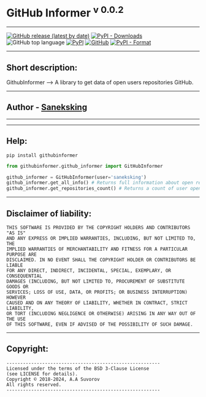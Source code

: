# GitHub Informer <sup>v 0.0.2</sup>

***

[![GitHub release (latest by date)](https://img.shields.io/github/v/release/saneksking/githubinformer)](https://github.com/saneksking/githubinformer/)
[![PyPI - Downloads](https://img.shields.io/pypi/dm/githubinformer?label=pypi%20downloads)](https://pypi.org/project/githubinformer/)
![GitHub top language](https://img.shields.io/github/languages/top/saneksking/githubinformer)
[![PyPI](https://img.shields.io/pypi/v/githubinformer)](https://pypi.org/project/githubinformer)
[![GitHub](https://img.shields.io/github/license/saneksking/githubinformer)](https://github.com/saneksking/githubinformer/blob/master/LICENSE)
[![PyPI - Format](https://img.shields.io/pypi/format/githubinformer)](https://pypi.org/project/githubinformer)

---

## Short description:
GithubInformer --> A library to get data of open users repositories GitHub.

---

## Author - [Saneksking](https://github.com/saneksking)

---


***

## Help:

`pip install githubinformer`

```python
from githubinformer.github_informer import GitHubInformer

github_informer = GitHubInformer(user='saneksking')
github_informer.get_all_info() # Returns full information about open repositories of user
github_informer.get_repositories_count() # Returns a count of user open repositories 
```

***

## Disclaimer of liability:
    THIS SOFTWARE IS PROVIDED BY THE COPYRIGHT HOLDERS AND CONTRIBUTORS "AS IS"
    AND ANY EXPRESS OR IMPLIED WARRANTIES, INCLUDING, BUT NOT LIMITED TO, THE
    IMPLIED WARRANTIES OF MERCHANTABILITY AND FITNESS FOR A PARTICULAR PURPOSE ARE
    DISCLAIMED. IN NO EVENT SHALL THE COPYRIGHT HOLDER OR CONTRIBUTORS BE LIABLE
    FOR ANY DIRECT, INDIRECT, INCIDENTAL, SPECIAL, EXEMPLARY, OR CONSEQUENTIAL
    DAMAGES (INCLUDING, BUT NOT LIMITED TO, PROCUREMENT OF SUBSTITUTE GOODS OR
    SERVICES; LOSS OF USE, DATA, OR PROFITS; OR BUSINESS INTERRUPTION) HOWEVER
    CAUSED AND ON ANY THEORY OF LIABILITY, WHETHER IN CONTRACT, STRICT LIABILITY,
    OR TORT (INCLUDING NEGLIGENCE OR OTHERWISE) ARISING IN ANY WAY OUT OF THE USE
    OF THIS SOFTWARE, EVEN IF ADVISED OF THE POSSIBILITY OF SUCH DAMAGE.

---

## Copyright:
    --------------------------------------------------------
    Licensed under the terms of the BSD 3-Clause License
    (see LICENSE for details).
    Copyright © 2018-2024, A.A Suvorov
    All rights reserved.
    --------------------------------------------------------
